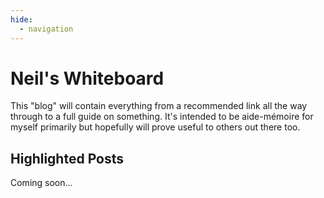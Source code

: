 ```yaml
---
hide:
  - navigation
---
```


# Neil's Whiteboard

This "blog" will contain everything from a recommended link all the way through to a full guide on something. It's intended to be aide-mémoire for myself primarily but hopefully will prove useful to others out there too.

## Highlighted Posts

Coming soon...

